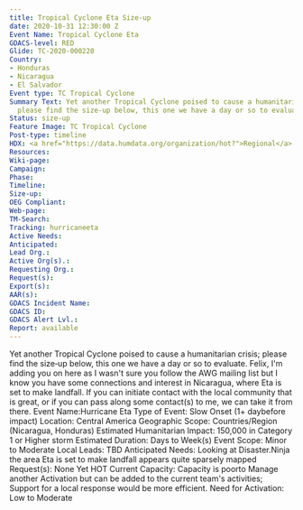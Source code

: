 ```yaml
---
title: Tropical Cyclone Eta Size-up
date: 2020-10-31 12:30:00 Z
Event Name: Tropical Cyclone Eta
GDACS-level: RED
Glide: TC-2020-000220
Country:
- Honduras
- Nicaragua
- El Salvador
Event type: TC Tropical Cyclone
Summary Text: Yet another Tropical Cyclone poised to cause a humanitarian crisis;
  please find the size‐up below, this one we have a day or so to evaluate.
Status: size-up
Feature Image: TC Tropical Cyclone
Post-type: timeline
HDX: <a href="https://data.humdata.org/organization/hot?">Regional</a>
Resources: 
Wiki-page: 
Campaign: 
Phase: 
Timeline: 
Size-up: 
OEG Compliant: 
Web-page: 
TM-Search: 
Tracking: hurricaneeta
Active Needs: 
Anticipated: 
Lead Org.: 
Active Org(s).: 
Requesting Org.: 
Request(s): 
Export(s): 
AAR(s): 
GDACS Incident Name: 
GDACS ID: 
GDACS Alert Lvl.: 
Report: available
---
```


Yet another Tropical Cyclone poised to cause a humanitarian crisis; please find the size‐up below, this one we have a day
or so to evaluate.
Felix, I'm adding you on here as I wasn't sure you follow the AWG mailing list but I know you have some connections and
interest in Nicaragua, where Eta is set to make landfall. If you can initiate contact with the local community that is great,
or if you can pass along some contact(s) to me, we can take it from there.
Event Name:Hurricane Eta
Type of Event: Slow Onset (1+ daybefore impact)
Location: Central America
Geographic Scope: Countries/Region (Nicaragua, Honduras)
Estimated Humanitarian Impact: 150,000 in Category 1 or Higher storm
Estimated Duration: Days to Week(s)
Event Scope: Minor to Moderate
Local Leads: TBD
Anticipated Needs: Looking at Disaster.Ninja the area Eta is set to make landfall appears quite sparsely mapped
Request(s): None Yet
HOT Current Capacity: Capacity is poorto Manage another Activation but can be added to the current team's activities;
Support for a local response would be more efficient.
Need for Activation: Low to Moderate